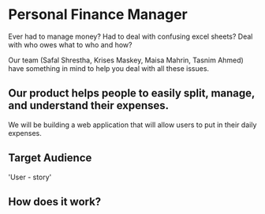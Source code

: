 # Personal Finance Manager

Ever had to manage money? Had to deal with confusing excel sheets? Deal with who owes what to who and how?

Our team (Safal Shrestha, Krises Maskey, Maisa Mahrin, Tasnim Ahmed) have something in mind to help you deal with all these issues.

## Our product helps people to easily split, manage, and understand their expenses.

We will be building a web application that will allow users to put in their daily expenses.

## Target Audience

'User - story'

## How does it work?

